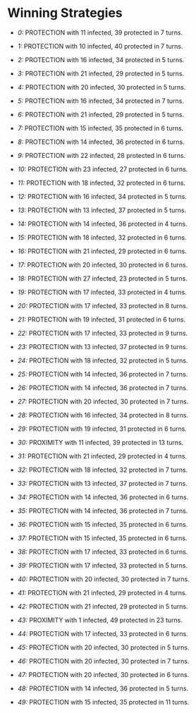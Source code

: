 # Winning Strategies

* _0:_ PROTECTION with 11 infected, 39 protected in 7 turns.


* _1:_ PROTECTION with 10 infected, 40 protected in 7 turns.


* _2:_ PROTECTION with 16 infected, 34 protected in 5 turns.


* _3:_ PROTECTION with 21 infected, 29 protected in 5 turns.


* _4:_ PROTECTION with 20 infected, 30 protected in 5 turns.


* _5:_ PROTECTION with 16 infected, 34 protected in 7 turns.


* _6:_ PROTECTION with 21 infected, 29 protected in 5 turns.


* _7:_ PROTECTION with 15 infected, 35 protected in 6 turns.


* _8:_ PROTECTION with 14 infected, 36 protected in 6 turns.


* _9:_ PROTECTION with 22 infected, 28 protected in 6 turns.


* _10:_ PROTECTION with 23 infected, 27 protected in 6 turns.


* _11:_ PROTECTION with 18 infected, 32 protected in 6 turns.


* _12:_ PROTECTION with 16 infected, 34 protected in 5 turns.


* _13:_ PROTECTION with 13 infected, 37 protected in 5 turns.


* _14:_ PROTECTION with 14 infected, 36 protected in 4 turns.


* _15:_ PROTECTION with 18 infected, 32 protected in 6 turns.


* _16:_ PROTECTION with 21 infected, 29 protected in 6 turns.


* _17:_ PROTECTION with 20 infected, 30 protected in 6 turns.


* _18:_ PROTECTION with 27 infected, 23 protected in 5 turns.


* _19:_ PROTECTION with 17 infected, 33 protected in 4 turns.


* _20:_ PROTECTION with 17 infected, 33 protected in 8 turns.


* _21:_ PROTECTION with 19 infected, 31 protected in 6 turns.


* _22:_ PROTECTION with 17 infected, 33 protected in 9 turns.


* _23:_ PROTECTION with 13 infected, 37 protected in 9 turns.


* _24:_ PROTECTION with 18 infected, 32 protected in 5 turns.


* _25:_ PROTECTION with 14 infected, 36 protected in 7 turns.


* _26:_ PROTECTION with 14 infected, 36 protected in 7 turns.


* _27:_ PROTECTION with 20 infected, 30 protected in 7 turns.


* _28:_ PROTECTION with 16 infected, 34 protected in 8 turns.


* _29:_ PROTECTION with 19 infected, 31 protected in 6 turns.


* _30:_ PROXIMITY with 11 infected, 39 protected in 13 turns.


* _31:_ PROTECTION with 21 infected, 29 protected in 4 turns.


* _32:_ PROTECTION with 18 infected, 32 protected in 7 turns.


* _33:_ PROTECTION with 13 infected, 37 protected in 7 turns.


* _34:_ PROTECTION with 14 infected, 36 protected in 6 turns.


* _35:_ PROTECTION with 14 infected, 36 protected in 7 turns.


* _36:_ PROTECTION with 15 infected, 35 protected in 6 turns.


* _37:_ PROTECTION with 15 infected, 35 protected in 6 turns.


* _38:_ PROTECTION with 17 infected, 33 protected in 6 turns.


* _39:_ PROTECTION with 17 infected, 33 protected in 5 turns.


* _40:_ PROTECTION with 20 infected, 30 protected in 7 turns.


* _41:_ PROTECTION with 21 infected, 29 protected in 4 turns.


* _42:_ PROTECTION with 21 infected, 29 protected in 5 turns.


* _43:_ PROXIMITY with 1 infected, 49 protected in 23 turns.


* _44:_ PROTECTION with 17 infected, 33 protected in 6 turns.


* _45:_ PROTECTION with 20 infected, 30 protected in 5 turns.


* _46:_ PROTECTION with 20 infected, 30 protected in 7 turns.


* _47:_ PROTECTION with 20 infected, 30 protected in 6 turns.


* _48:_ PROTECTION with 14 infected, 36 protected in 5 turns.


* _49:_ PROTECTION with 15 infected, 35 protected in 11 turns.


